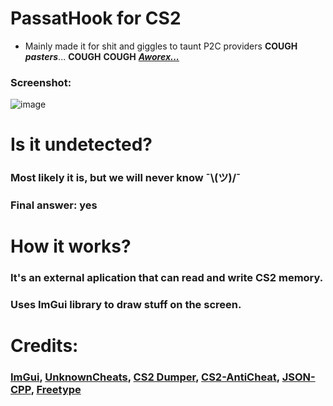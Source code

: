 # PassatHook for CS2
- Mainly made it for shit and giggles to taunt P2C providers **COUGH** ***pasters***... **COUGH** **COUGH** ***[Aworex...](https://youtu.be/TYj2F44RUMY?si=NeSKBWAwUhx56VJU)***
### Screenshot:
![image]()
# Is it undetected?
### Most likely it is, but we will never know ¯\\(ツ)/¯
### Final answer: yes
# How it works?
### It's an external aplication that can read and write CS2 memory.
### Uses ImGui library to draw stuff on the screen.
# Credits:
### [ImGui](https://github.com/ocornut/imgui), [UnknownCheats](https://www.unknowncheats.me/), [CS2 Dumper](https://github.com/a2x/cs2-dumper), [CS2-AntiCheat](https://github.com/danielkrupinski/cs2-anticheat), [JSON-CPP](https://github.com/open-source-parsers/jsoncpp), [Freetype](https://freetype.org/)
